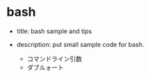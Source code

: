 # bash
- title: bash sample and tips
- description: put small sample code for bash.

  - コマンドライン引数
  - ダブルォート

